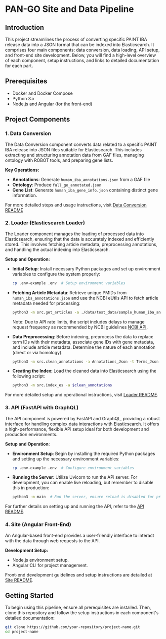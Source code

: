 # PAN-GO Site and Data Pipeline

## Introduction
This project streamlines the process of converting specific PAINT IBA release data into a JSON format that can be indexed into Elasticsearch. It comprises four main components: data conversion, data loading, API setup, and front-end site development. Below, you will find a high-level overview of each component, setup instructions, and links to detailed documentation for each part.

## Prerequisites
- Docker and Docker Compose
- Python 3.x
- Node.js and Angular (for the front-end)

## Project Components

### 1. Data Conversion
The Data Conversion component converts data related to a specific PAINT IBA release into JSON files suitable for Elasticsearch. This includes extracting and structuring annotation data from GAF files, managing ontology with ROBOT tools, and preparing gene lists.

**Key Operations:**
- **Annotations**: Generate `human_iba_annotations.json` from a GAF file
- **Ontology**: Produce `full_go_annotated.json`
- **Gene List**: Generate `human_iba_gene_info.json` containing distinct gene information.

For more detailed steps and usage instructions, visit [Data Conversion README](data_conversion/) 

### 2. Loader (Elasticsearch Loader)
The Loader component manages the loading of processed data into Elasticsearch, ensuring that the data is accurately indexed and efficiently stored. This involves fetching article metadata, preprocessing annotations, and handling the actual indexing into Elasticsearch.

**Setup and Operation:**
- **Initial Setup**: Install necessary Python packages and set up environment variables to configure the system properly:
    ```bash
    cp .env-example .env  # Setup environment variables
    ```

- **Fetching Article Metadata**: Retrieve unique PMIDs from `human_iba_annotations.json` and use the NCBI eUtils API to fetch article metadata needed for processing:
    ```bash
    python3 -m src.get_articles -a ./data/test_data/sample_human_iba_annotations.json -o /download/articles.json
    ```
    Note: Due to API rate limits, the script includes delays to manage request frequency as recommended by NCBI guidelines [NCBI API](https://www.ncbi.nlm.nih.gov/books/NBK25497/).

- **Data Preprocessing**: Before indexing, preprocess the data to replace term IDs with their metadata, associate gene IDs with gene metadata, and include article metadata. Determine the nature of each annotation (direct or via homology).
    ```bash
    python3 -m src.clean_annotations -a Annotations_Json -t Terms_Json -art Articles_Json -g Genes_Json -o Output_of_Clean_Annotation
    ```

- **Creating the Index**: Load the cleaned data into Elasticsearch using the following script:
    ```bash
    python3 -m src.index_es -a $clean_annotations
    ```

For more detailed setup and operational instructions, visit [Loader README](loader).


### 3. API (FastAPI with GraphQL)
The API component is powered by FastAPI and GraphQL, providing a robust interface for handling complex data interactions with Elasticsearch. It offers a high-performance, flexible API setup ideal for both development and production environments.

**Setup and Operation:**
- **Environment Setup**: Begin by installing the required Python packages and setting up the necessary environment variables:
    ```bash
    cp .env-example .env  # Configure environment variables
    ```

- **Running the Server**: Utilize Uvicorn to run the API server. For development, you can enable live reloading, but remember to disable this in production:
    ```bash
    python3 -m main  # Run the server, ensure reload is disabled for production
    ```

For further details on setting up and running the API, refer to the [API README](api).


### 4. Site (Angular Front-End)
An Angular-based front-end provides a user-friendly interface to interact with the data through web requests to the API.

**Development Setup:**
- Node.js environment setup.
- Angular CLI for project management.

Front-end development guidelines and setup instructions are detailed at [Site README](site-angular).

## Getting Started
To begin using this pipeline, ensure all prerequisites are installed. Then, clone this repository and follow the setup instructions in each component's detailed documentation:

```bash
git clone https://github.com/your-repository/project-name.git
cd project-name

